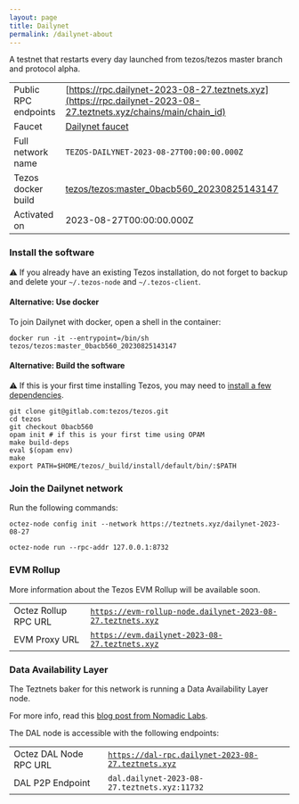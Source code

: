 ```yaml
---
layout: page
title: Dailynet
permalink: /dailynet-about
---
```


A testnet that restarts every day launched from tezos/tezos master branch and protocol alpha.

| | |
|-------|---------------------|
| Public RPC endpoints | [https://rpc.dailynet-2023-08-27.teztnets.xyz](https://rpc.dailynet-2023-08-27.teztnets.xyz/chains/main/chain_id)<br/> |
| Faucet | [Dailynet faucet](https://faucet.dailynet-2023-08-27.teztnets.xyz) |
| Full network name | `TEZOS-DAILYNET-2023-08-27T00:00:00.000Z` |
| Tezos docker build | [tezos/tezos:master_0bacb560_20230825143147](https://hub.docker.com/r/tezos/tezos/tags?page=1&ordering=last_updated&name=master_0bacb560_20230825143147) |
| Activated on | 2023-08-27T00:00:00.000Z |





### Install the software

⚠️  If you already have an existing Tezos installation, do not forget to backup and delete your `~/.tezos-node` and `~/.tezos-client`.



#### Alternative: Use docker

To join Dailynet with docker, open a shell in the container:

```
docker run -it --entrypoint=/bin/sh tezos/tezos:master_0bacb560_20230825143147
```

#### Alternative: Build the software

⚠️  If this is your first time installing Tezos, you may need to [install a few dependencies](https://tezos.gitlab.io/introduction/howtoget.html#setting-up-the-development-environment-from-scratch).

```
git clone git@gitlab.com:tezos/tezos.git
cd tezos
git checkout 0bacb560
opam init # if this is your first time using OPAM
make build-deps
eval $(opam env)
make
export PATH=$HOME/tezos/_build/install/default/bin/:$PATH
```

### Join the Dailynet network

Run the following commands:

```
octez-node config init --network https://teztnets.xyz/dailynet-2023-08-27

octez-node run --rpc-addr 127.0.0.1:8732
```


### EVM Rollup

More information about the Tezos EVM Rollup will be available soon.

| | |
|-------|---------------------|
| Octez Rollup RPC URL | [`https://evm-rollup-node.dailynet-2023-08-27.teztnets.xyz`](https://evm-rollup-node.dailynet-2023-08-27.teztnets.xyz/global/block/head) |
| EVM Proxy URL | [`https://evm.dailynet-2023-08-27.teztnets.xyz`](https://evm.dailynet-2023-08-27.teztnets.xyz) |




### Data Availability Layer

The Teztnets baker for this network is running a Data Availability Layer node.

For more info, read this [blog post from Nomadic Labs](https://research-development.nomadic-labs.com/data-availability-layer-tezos.html).

The DAL node is accessible with the following endpoints:

| | |
|-------|---------------------|
| Octez DAL Node RPC URL | [`https://dal-rpc.dailynet-2023-08-27.teztnets.xyz`](https://dal-rpc.dailynet-2023-08-27.teztnets.xyz) |
| DAL P2P Endpoint | `dal.dailynet-2023-08-27.teztnets.xyz:11732` |




